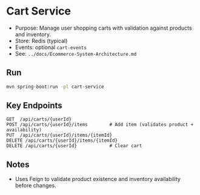 # Cart Service

- Purpose: Manage user shopping carts with validation against products and inventory.
- Store: Redis (typical)
- Events: optional `cart-events`
- See: `../docs/Ecommerce-System-Architecture.md`

## Run
```bash
mvn spring-boot:run -pl cart-service
```

## Key Endpoints
```http
GET  /api/carts/{userId}
POST /api/carts/{userId}/items        # Add item (validates product + availability)
PUT  /api/carts/{userId}/items/{itemId}
DELETE /api/carts/{userId}/items/{itemId}
DELETE /api/carts/{userId}            # Clear cart
```

## Notes
- Uses Feign to validate product existence and inventory availability before changes.
